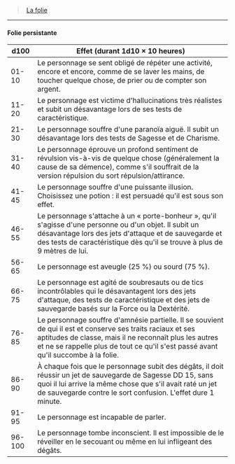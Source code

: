 ﻿---
!GenericItem
Name: Folie persistante
Id: madness_hd.md#folie-persistante
ParentLink: madness_hd.md#la-folie
ParentName: La folie
NameLevel: 4
Attributes: {}
---
> [La folie](hd_madness.md)

---

#### Folie persistante

|d100|Effet (durant 1d10 × 10 heures)|
|---|---|
|01-10|Le personnage se sent obligé de répéter une activité, encore et encore, comme de se laver les mains, de toucher quelque chose, de prier ou de compter son argent.|
|11-20|Le personnage est victime d'hallucinations très réalistes et subit un désavantage lors de ses tests de caractéristique.|
|21-30|Le personnage souffre d'une paranoïa aiguë. Il subit un désavantage lors des tests de Sagesse et de Charisme.|
|31-40|Le personnage éprouve un profond sentiment de révulsion vis-à-vis de quelque chose (généralement la cause de sa démence), comme s'il souffrait de la version répulsion du sort répulsion/attirance.|
|41-45|Le personnage souffre d'une puissante illusion. Choisissez une potion : il est persuadé qu'il est sous son effet.|
|46-55|Le personnage s'attache à un « porte-bonheur », qu'il s'agisse d'une personne ou d'un objet. Il subit un désavantage lors des jets d'attaque et de sauvegarde et des tests de caractéristique dès qu'il se trouve à plus de 9 mètres de lui.|
|56-65|Le personnage est aveugle (25 %) ou sourd (75 %).|
|66-75|Le personnage est agité de soubresauts ou de tics incontrôlables qui le désavantagent lors des jets d'attaque, des tests de caractéristique et des jets de sauvegarde basés sur la Force ou la Dextérité.|
|76-85|Le personnage souffre d'amnésie partielle. Il se souvient de qui il est et conserve ses traits raciaux et ses aptitudes de classe, mais il ne reconnaît plus les autres et ne se rappelle plus de tout ce qu'il s'est passé avant qu'il succombe à la folie.|
|86-90|À chaque fois que le personnage subit des dégâts, il doit réussir un jet de sauvegarde de Sagesse DD 15, sans quoi il lui arrive la même chose que s'il avait raté un jet de sauvegarde contre le sort confusion. L'effet dure 1 minute.|
|91-95|Le personnage est incapable de parler.|
|96-100|Le personnage tombe inconscient. Il est impossible de le réveiller en le secouant ou même en lui infligeant des dégâts.|


